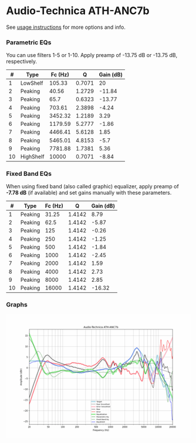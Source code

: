 # Audio-Technica ATH-ANC7b
See [usage instructions](https://github.com/jaakkopasanen/AutoEq#usage) for more options and info.

### Parametric EQs
You can use filters 1-5 or 1-10. Apply preamp of -13.75 dB or -13.75 dB, respectively.

|   # | Type      |   Fc (Hz) |      Q |   Gain (dB) |
|-----|-----------|-----------|--------|-------------|
|   1 | LowShelf  |    105.33 | 0.7071 |       20    |
|   2 | Peaking   |     40.56 | 1.2729 |      -11.84 |
|   3 | Peaking   |     65.7  | 0.6323 |      -13.77 |
|   4 | Peaking   |    703.61 | 2.3898 |       -4.24 |
|   5 | Peaking   |   3452.32 | 1.2189 |        3.29 |
|   6 | Peaking   |   1179.59 | 5.2777 |       -1.86 |
|   7 | Peaking   |   4466.41 | 5.6128 |        1.85 |
|   8 | Peaking   |   5465.01 | 4.8153 |       -5.7  |
|   9 | Peaking   |   7781.88 | 1.7381 |        5.36 |
|  10 | HighShelf |  10000    | 0.7071 |       -8.84 |

### Fixed Band EQs
When using fixed band (also called graphic) equalizer, apply preamp of **-7.78 dB** (if available) and set gains manually with these parameters.

|   # | Type    |   Fc (Hz) |      Q |   Gain (dB) |
|-----|---------|-----------|--------|-------------|
|   1 | Peaking |     31.25 | 1.4142 |        8.79 |
|   2 | Peaking |     62.5  | 1.4142 |       -5.87 |
|   3 | Peaking |    125    | 1.4142 |       -0.26 |
|   4 | Peaking |    250    | 1.4142 |       -1.25 |
|   5 | Peaking |    500    | 1.4142 |       -1.84 |
|   6 | Peaking |   1000    | 1.4142 |       -2.45 |
|   7 | Peaking |   2000    | 1.4142 |        1.59 |
|   8 | Peaking |   4000    | 1.4142 |        2.73 |
|   9 | Peaking |   8000    | 1.4142 |        2.85 |
|  10 | Peaking |  16000    | 1.4142 |      -16.32 |

### Graphs
![](./Audio-Technica%20ATH-ANC7b.png)
